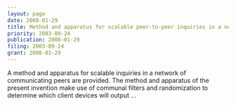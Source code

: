 ```yaml
---
layout: page
date: 2008-01-29
title: Method and apparatus for scalable peer-to-peer inquiries in a network of …
priority: 2003-09-24
publication: 2008-01-29
filing: 2003-09-24
grant: 2008-01-29
---
```

A method and apparatus for scalable inquiries in a network of communicating peers are provided. The method and apparatus of the present invention make use of communal filters and randomization to determine which client devices will output …